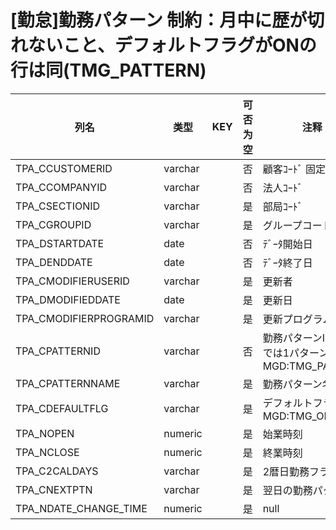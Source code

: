 # [勤怠]勤務パターン                    制約：月中に歴が切れないこと、デフォルトフラグがONの行は同(TMG_PATTERN)
| 列名   | 类型   | KEY  | 可否为空 | 注释   |
| ---- | ---- | ---- | ---- | ---- |
|TPA_CCUSTOMERID|varchar||否|顧客ｺｰﾄﾞ                        固定：01                                                       |
|TPA_CCOMPANYID|varchar||否|法人ｺｰﾄﾞ                                                                                    |
|TPA_CSECTIONID|varchar||是|部局ｺｰﾄﾞ|
|TPA_CGROUPID|varchar||是|グループコード|
|TPA_DSTARTDATE|date||否|ﾃﾞｰﾀ開始日                                                                                   |
|TPA_DENDDATE|date||否|ﾃﾞｰﾀ終了日                                                                                   |
|TPA_CMODIFIERUSERID|varchar||是|更新者                                                                                       |
|TPA_DMODIFIEDDATE|date||是|更新日                                                                                       |
|TPA_CMODIFIERPROGRAMID|varchar||是|更新プログラムID                                                                                 |
|TPA_CPATTERNID|varchar||否|勤務パターンID                      京大では1パターンのみ                   MGD:TMG_PATTERN               |
|TPA_CPATTERNNAME|varchar||是|勤務パターン名称                                                                                  |
|TPA_CDEFAULTFLG|varchar||是|デフォルトフラグ                                                    MGD:TMG_ONOFF                 |
|TPA_NOPEN|numeric||是|始業時刻                                                                                      |
|TPA_NCLOSE|numeric||是|終業時刻                                                                                      |
|TPA_C2CALDAYS|varchar||是|2暦日勤務フラグ|
|TPA_CNEXTPTN|varchar||是|翌日の勤務パターン|
|TPA_NDATE_CHANGE_TIME|numeric||是|null|
